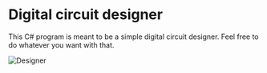 Digital circuit designer
=========

This C# program is meant to be a simple digital circuit designer. Feel free to do whatever you want with that.

![Designer](http://hd.mkswap.net/Designer.png)
